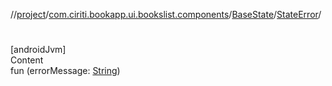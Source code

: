 //[project](../../../index.md)/[com.ciriti.bookapp.ui.bookslist.components](../../index.md)/[BaseState](../index.md)/[StateError](index.md)/[<init>](-init-.md)



# <init>  
[androidJvm]  
Content  
fun [<init>](-init-.md)(errorMessage: [String](https://kotlinlang.org/api/latest/jvm/stdlib/kotlin/-string/index.html))  



